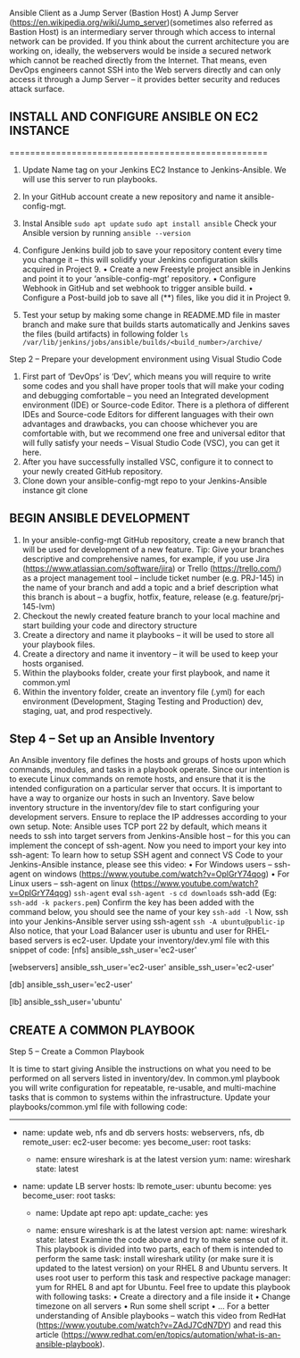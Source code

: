 
Ansible Client as a Jump Server (Bastion Host)
A Jump Server (https://en.wikipedia.org/wiki/Jump_server)(sometimes also referred as Bastion Host) is an intermediary server through which access to internal network can be provided. If you think about the current architecture you are working on, ideally, the webservers would be inside a secured network which cannot be reached directly from the Internet. That means, even DevOps engineers cannot SSH into the Web servers directly and can only access it through a Jump Server – it provides better security and reduces attack surface.

## INSTALL AND CONFIGURE ANSIBLE ON EC2 INSTANCE
==================================================

1.	Update Name tag on your Jenkins EC2 Instance to Jenkins-Ansible. We will use this server to run playbooks.
2.	In your GitHub account create a new repository and name it ansible-config-mgt.
3.	Instal Ansible
`sudo apt update`
`sudo apt install ansible`
Check your Ansible version by running `ansible --version`

4.	Configure Jenkins build job to save your repository content every time you change it – this will solidify your Jenkins configuration skills acquired in Project 9.
•	Create a new Freestyle project ansible in Jenkins and point it to your ‘ansible-config-mgt’ repository.
•	Configure Webhook in GitHub and set webhook to trigger ansible build.
•	Configure a Post-build job to save all (**) files, like you did it in Project 9.
5.	Test your setup by making some change in README.MD file in master branch and make sure that builds starts automatically and Jenkins saves the files (build artifacts) in following folder
`ls /var/lib/jenkins/jobs/ansible/builds/<build_number>/archive/`		

Step 2 – Prepare your development environment using Visual Studio Code
1.	First part of ‘DevOps’ is ‘Dev’, which means you will require to write some codes and you shall have proper tools that will make your coding and debugging comfortable – you need an Integrated development environment (IDE) or Source-code Editor. There is a plethora of different IDEs and Source-code Editors for different languages with their own advantages and drawbacks, you can choose whichever you are comfortable with, but we recommend one free and universal editor that will fully satisfy your needs – Visual Studio Code (VSC), you can get it here.
2.	After you have successfully installed VSC, configure it to connect to your newly created GitHub repository.
3.	Clone down your ansible-config-mgt repo to your Jenkins-Ansible instance
git clone <ansible-config-mgt repo link>

## BEGIN ANSIBLE DEVELOPMENT

1.	In your ansible-config-mgt GitHub repository, create a new branch that will be used for development of a new feature.
Tip: Give your branches descriptive and comprehensive names, for example, if you use Jira (https://www.atlassian.com/software/jira) or Trello (https://trello.com/) as a project management tool – include ticket number (e.g. PRJ-145) in the name of your branch and add a topic and a brief description what this branch is about – a bugfix, hotfix, feature, release (e.g. feature/prj-145-lvm)
2.	Checkout the newly created feature branch to your local machine and start building your code and directory structure
3.	Create a directory and name it playbooks – it will be used to store all your playbook files.
4.	Create a directory and name it inventory – it will be used to keep your hosts organised.
5.	Within the playbooks folder, create your first playbook, and name it common.yml
6.	Within the inventory folder, create an inventory file (.yml) for each environment (Development, Staging Testing and Production) dev, staging, uat, and prod respectively.

## Step 4 – Set up an Ansible Inventory
An Ansible inventory file defines the hosts and groups of hosts upon which commands, modules, and tasks in a playbook operate. Since our intention is to execute Linux commands on remote hosts, and ensure that it is the intended configuration on a particular server that occurs. It is important to have a way to organize our hosts in such an Inventory.
Save below inventory structure in the inventory/dev file to start configuring your development servers. Ensure to replace the IP addresses according to your own setup.
Note: Ansible uses TCP port 22 by default, which means it needs to ssh into target servers from Jenkins-Ansible host – for this you can implement the concept of ssh-agent. Now you need to import your key into ssh-agent:
To learn how to setup SSH agent and connect VS Code to your Jenkins-Ansible instance, please see this video:
•	For Windows users – ssh-agent on windows (https://www.youtube.com/watch?v=OplGrY74qog)
•	For Linux users – ssh-agent on linux (https://www.youtube.com/watch?v=OplGrY74qog)
`ssh-agent`
eval `ssh-agent -s`
`cd downloads`
ssh-add <path-to-private-key> (Eg: `ssh-add -k packers.pem`)
Confirm the key has been added with the command below, you should see the name of your key
`ssh-add -l`
Now, ssh into your Jenkins-Ansible server using ssh-agent
`ssh -A ubuntu@public-ip`
Also notice, that your Load Balancer user is ubuntu and user for RHEL-based servers is ec2-user.
Update your inventory/dev.yml file with this snippet of code:
[nfs]
<NFS-Server-Private-IP-Address> ansible_ssh_user='ec2-user'

[webservers]
<Web-Server1-Private-IP-Address> ansible_ssh_user='ec2-user'
<Web-Server2-Private-IP-Address> ansible_ssh_user='ec2-user'

[db]
<Database-Private-IP-Address> ansible_ssh_user='ec2-user' 

[lb]
<Load-Balancer-Private-IP-Address> ansible_ssh_user='ubuntu'


## CREATE A COMMON PLAYBOOK
Step 5 – Create a Common Playbook

It is time to start giving Ansible the instructions on what you need to be performed on all servers listed in inventory/dev.
In common.yml playbook you will write configuration for repeatable, re-usable, and multi-machine tasks that is common to systems within the infrastructure.
Update your playbooks/common.yml file with following code:

---
- name: update web, nfs and db servers
  hosts: webservers, nfs, db
  remote_user: ec2-user
  become: yes
  become_user: root
  tasks:
    - name: ensure wireshark is at the latest version
      yum:
        name: wireshark
        state: latest

- name: update LB server
  hosts: lb
  remote_user: ubuntu
  become: yes
  become_user: root
  tasks:
    - name: Update apt repo
      apt: 
        update_cache: yes

    - name: ensure wireshark is at the latest version
      apt:
        name: wireshark
        state: latest
Examine the code above and try to make sense out of it. This playbook is divided into two parts, each of them is intended to perform the same task: install wireshark utility (or make sure it is updated to the latest version) on your RHEL 8 and Ubuntu servers. It uses root user to perform this task and respective package manager: yum for RHEL 8 and apt for Ubuntu.
Feel free to update this playbook with following tasks:
•	Create a directory and a file inside it
•	Change timezone on all servers
•	Run some shell script
•	…
For a better understanding of Ansible playbooks – watch this video from RedHat (https://www.youtube.com/watch?v=ZAdJ7CdN7DY) and read this article (https://www.redhat.com/en/topics/automation/what-is-an-ansible-playbook).

